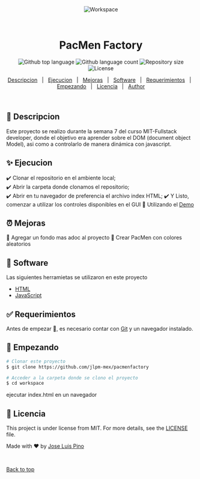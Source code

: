 <div align="center" id="top"> 
  <img src="./.github/app.gif" alt="Workspace" />

  &#xa0;

  <!-- <a href="https://workspace.netlify.app">Demo</a> -->
</div>

<h1 align="center">PacMen Factory</h1>

<p align="center">
  <img alt="Github top language" src="https://img.shields.io/github/languages/top/jlpm-mex/pacmenfactory?color=56BEB8">

  <img alt="Github language count" src="https://img.shields.io/github/languages/count/jlpm-mex/pacmenfactory?color=56BEB8">

  <img alt="Repository size" src="https://img.shields.io/github/repo-size/jlpm-mex/pacmenfactory?color=56BEB8">

  <img alt="License" src="https://img.shields.io/github/license/jlpm-mex/pacmenfactory?color=56BEB8">

  <!-- <img alt="Github issues" src="https://img.shields.io/github/issues/{{YOUR_GITHUB_USERNAME}}/workspace?color=56BEB8" /> -->

  <!-- <img alt="Github forks" src="https://img.shields.io/github/forks/{{YOUR_GITHUB_USERNAME}}/workspace?color=56BEB8" /> -->

  <!-- <img alt="Github stars" src="https://img.shields.io/github/stars/{{YOUR_GITHUB_USERNAME}}/workspace?color=56BEB8" /> -->
</p>

<!-- Status -->

<!-- <h4 align="center"> 
	🚧  Workspace 🚀 Under construction...  🚧
</h4> 

<hr> -->

<p align="center">
  <a href="#dart-descripcion">Descripcion</a> &#xa0; | &#xa0; 
  <a href="#sparkles-ejecucion">Ejecucion</a> &#xa0; | &#xa0;
  <a href="#alarm_clock-mejoras">Mejoras</a> &#xa0; | &#xa0;
  <a href="#rocket-software">Software</a> &#xa0; | &#xa0;
  <a href="#white_check_mark-requerimientos">Requerimientos</a> &#xa0; | &#xa0;
  <a href="#checkered_flag-empezando">Empezando</a> &#xa0; | &#xa0;
  <a href="#memo-licencia">Licencia</a> &#xa0; | &#xa0;
  <a href="https://github.com/jlpm-mex" target="_blank">Author</a>
</p>

<br>

## :dart: Descripcion ##

Este proyecto se realizo durante la semana 7 del curso MIT-Fullstack developer, donde el objetivo era aprender sobre el DOM (document object Model), asi como a controlarlo de manera dinámica con javascript.

## :sparkles: Ejecucion ##

:heavy_check_mark: Clonar el repositorio en el ambiente local;\
:heavy_check_mark: Abrir la carpeta donde clonamos el repositorio;\
:heavy_check_mark: Abrir en tu navegador de preferencia el archivo index HTML;
:heavy_check_mark: Y Listo, comenzar a utilizar los controles disponibles en el GUI
:rocket: Utilizando el <a href="https://jlpm-mex.github.io/PacMenFactory/">Demo</a>

## :alarm_clock: Mejoras ##

:large_blue_circle: Agregar un fondo mas adoc al proyecto
:large_blue_circle: Crear PacMen con colores aleatorios

## :rocket: Software ##
Las siguientes herramietas se utilizaron en este proyecto
- [HTML](https://developer.mozilla.org/en-US/docs/Web/HTML)
- [JavaScript](https://developer.mozilla.org/en-US/docs/Web/JavaScript)

## :white_check_mark: Requerimientos ##

Antes de empezar :checkered_flag:, es necesario contar con [Git](https://git-scm.com) y un navegador instalado.

## :checkered_flag: Empezando ##

```bash
# Clonar este proyecto
$ git clone https://github.com/jlpm-mex/pacmenfactory

# Acceder a la carpeta donde se clono el proyecto
$ cd workspace
```
ejecutar index.html en un navegador


## :memo: Licencia ##

This project is under license from MIT. For more details, see the [LICENSE](LICENSE.md) file.


Made with :heart: by <a href="https://github.com/jlpm-mex" target="_blank">Jose Luis Pino</a>

&#xa0;

<a href="#top">Back to top</a>
